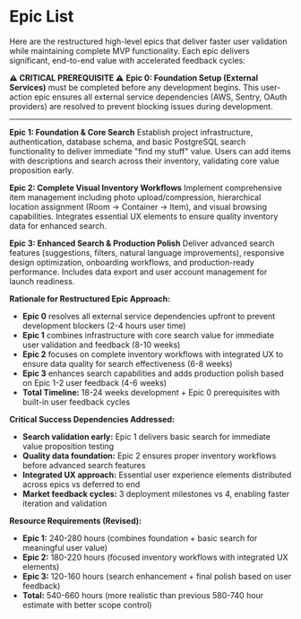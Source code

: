# Epic List

Here are the restructured high-level epics that deliver faster user validation while maintaining complete MVP functionality. Each epic delivers significant, end-to-end value with accelerated feedback cycles:

**⚠️ CRITICAL PREREQUISITE ⚠️**
**Epic 0: Foundation Setup (External Services)** must be completed before any development begins. This user-action epic ensures all external service dependencies (AWS, Sentry, OAuth providers) are resolved to prevent blocking issues during development.

---

**Epic 1: Foundation & Core Search**
Establish project infrastructure, authentication, database schema, and basic PostgreSQL search functionality to deliver immediate "find my stuff" value. Users can add items with descriptions and search across their inventory, validating core value proposition early.

**Epic 2: Complete Visual Inventory Workflows**
Implement comprehensive item management including photo upload/compression, hierarchical location assignment (Room → Container → Item), and visual browsing capabilities. Integrates essential UX elements to ensure quality inventory data for enhanced search.

**Epic 3: Enhanced Search & Production Polish**
Deliver advanced search features (suggestions, filters, natural language improvements), responsive design optimization, onboarding workflows, and production-ready performance. Includes data export and user account management for launch readiness.

**Rationale for Restructured Epic Approach:**
- **Epic 0** resolves all external service dependencies upfront to prevent development blockers (2-4 hours user time)
- **Epic 1** combines infrastructure with core search value for immediate user validation and feedback (8-10 weeks)
- **Epic 2** focuses on complete inventory workflows with integrated UX to ensure data quality for search effectiveness (6-8 weeks)  
- **Epic 3** enhances search capabilities and adds production polish based on Epic 1-2 user feedback (4-6 weeks)
- **Total Timeline:** 18-24 weeks development + Epic 0 prerequisites with built-in user feedback cycles

**Critical Success Dependencies Addressed:**
- **Search validation early:** Epic 1 delivers basic search for immediate value proposition testing
- **Quality data foundation:** Epic 2 ensures proper inventory workflows before advanced search features
- **Integrated UX approach:** Essential user experience elements distributed across epics vs deferred to end
- **Market feedback cycles:** 3 deployment milestones vs 4, enabling faster iteration and validation

**Resource Requirements (Revised):**
- **Epic 1:** 240-280 hours (combines foundation + basic search for meaningful user value)
- **Epic 2:** 180-220 hours (focused inventory workflows with integrated UX elements)  
- **Epic 3:** 120-160 hours (search enhancement + final polish based on user feedback)
- **Total:** 540-660 hours (more realistic than previous 580-740 hour estimate with better scope control)
